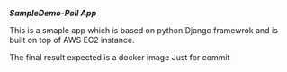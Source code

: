 ***SampleDemo-Poll App***

This is a smaple app which is based on python Django framewrok and is built on top of AWS EC2 instance.

The final result expected is a docker image
Just for commit
